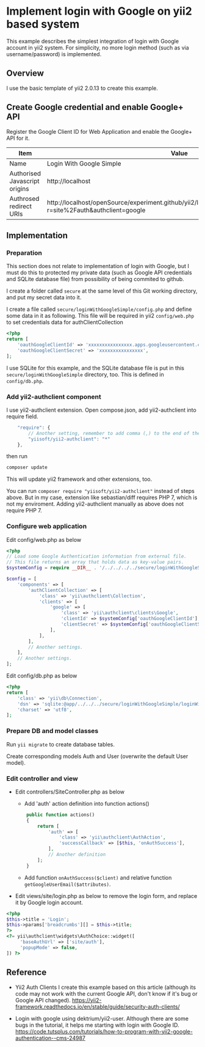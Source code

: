 # Implement login with Google on yii2 based system

This example describes the simplest integration of login with Google account in yii2 system.
For simplicity, no more login method (such as via username/password) is implemented.

## Overview

I use the basic template of yii2 2.0.13 to create this example.

## Create Google credential and enable Google+ API

Register the Google Client ID for Web Application and enable the Google+ API for it.

| Item | Value |
| --- | --- |
| Name | Login With Google Simple |
| Authorised Javascript origins | http://localhost |
| Authrosed redirect URIs | http://localhost/openSource/experiment.github/yii2/loginWithGoogleSimple/web/index.php?r=site%2Fauth&authclient=google |

## Implementation

### Preparation

This section does not relate to implementation of login with Google, but I must do this to protected my private data (such as Google API credentials and SQLite database file) from possibility of being commited to github.

I create a folder called `secure` at the same level of this Git working directory, and put my secret data into it.

I create a file called `secure/loginWithGoogleSimple/config.php` and define some data in it as following. This file will be required in yii2 `config/web.php` to set credentials data for authClientCollection

```php
<?php
return [
    'oauthGoogleClientId' => 'xxxxxxxxxxxxxxxx.apps.googleusercontent.com',
    'oauthGoogleClientSecret' => 'xxxxxxxxxxxxxxxx',
];
```

I use SQLite for this example, and the SQLite database file is put in this `secure/loginWithGoogleSimple` directory, too. This is defined in `config/db.php`.

### Add yii2-authclient component

I use yii2-authclient extension. Open compose.json, add yii2-authclient into require field.
```javascript
    "require": {
        // Another setting, remember to add comma (,) to the end of the last element.
        "yiisoft/yii2-authclient": "*"
    },
```
then run
```bash
composer update
```
This will update yii2 framework and other extensions, too.

You can run
`composer require "yiisoft/yii2-authclient"` instead of steps above. But in my case, extension like sebastian/diff requires PHP 7, which is not my enviroment. Adding yii2-authclient manually as above does not require PHP 7.

### Configure web application

Edit config/web.php as below
```php
<?php
// Load some Google Authentication information from external file.
// This file returns an array that holds data as key-value pairs.
$systemConfig = require __DIR__ . '/../../../../secure/loginWithGoogleSimple/config.php';

$config = [
    'components' => [
        'authClientCollection' => [
            'class' => 'yii\authclient\Collection',
            'clients' => [
                'google' => [
                    'class' => 'yii\authclient\clients\Google',
                    'clientId' => $systemConfig['oauthGoogleClientId'],
                    'clientSecret' => $systemConfig['oauthGoogleClientSecret'],
                ],
            ],
        ],
        // Another settings.
    ],
    // Another settings.
];
```

Edit config/db.php as below
```php
<?php
return [
    'class' => 'yii\db\Connection',
    'dsn' => 'sqlite:@app/../../../secure/loginWithGoogleSimple/loginWithGoogleSimple.sqlite',
    'charset' => 'utf8',
];
```

### Prepare DB and model classes

Run `yii migrate` to create database tables.

Create corresponding models Auth and User (overwrite the default User model).

### Edit controller and view

* Edit controllers/SiteController.php as below

  * Add 'auth' action definition into function actions()
  ```php
      public function actions()
      {
          return [
              'auth' => [
                  'class' => 'yii\authclient\AuthAction',
                  'successCallback' => [$this, 'onAuthSuccess'],
              ],
              // Another definition
          ];
      }
  ```

  * Add function `onAuthSuccess($client)` and relative function `getGoogleUserEmail($attributes)`.

* Edit views/site/login.php as below to remove the login form, and replace it by Google login account.
```php
<?php
$this->title = 'Login';
$this->params['breadcrumbs'][] = $this->title;
?>
<?= yii\authclient\widgets\AuthChoice::widget([
     'baseAuthUrl' => ['site/auth'],
     'popupMode' => false,
]) ?>
```

## Reference

* Yii2 Auth Clients
I create this example based on this article (although its code may not work with the current Google API, don't know if it's bug or Google API changed).
https://yii2-framework.readthedocs.io/en/stable/guide/security-auth-clients/

* Login with google using dektrium/yii2-user.
Although there are some bugs in the tutorial, it helps me starting with login with Google ID.
https://code.tutsplus.com/tutorials/how-to-program-with-yii2-google-authentication--cms-24987

